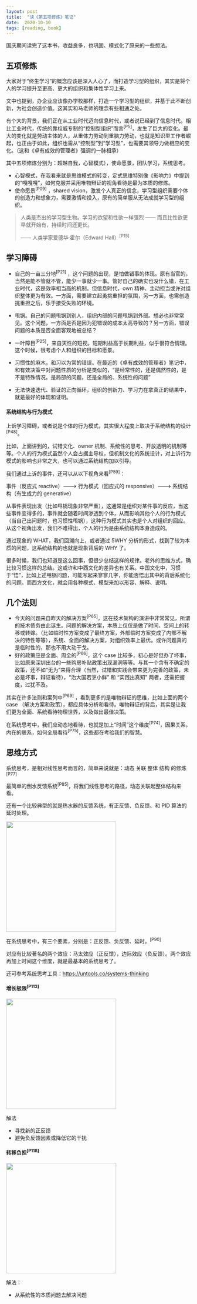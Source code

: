 ```yaml
---
layout: post
title:  "读《第五项修炼》笔记"
date:  2020-10-10
tags: [reading, book]
---
```




国庆期间读完了这本书，收益良多，也巩固、模式化了原来的一些想法。



## 五项修炼

大家对于“终生学习”的概念应该是深入人心了，而打造学习型的组织，其实是将个人的学习提升至更高、更大的组织和集体性学习上来。

文中也提到，办企业应该像办学校那样，打造一个学习型的组织，并基于此不断创新，为社会创造价值。这其实和马老师的理念有些相通之处。



有个大的背景，我们正在从工业时代迈向信息时代，或者说已经到了信息时代。相比工业时代，传统的靠权威专制的“控制型组织”而言<sup>[P5]</sup>，发生了巨大的变化。最大的变化就是劳动主体的人，从重体力劳动到重脑力劳动，也就是知识型工作者崛起，也正由于如此，组织也需从“控制型”到“学习型”，也需要其领导力做相应的变化。（这和《卓有成效的管理者》强调的一脉相承）



其中五项修炼分别为：超越自我，心智模式），使命愿景，团队学习，系统思考。

* 心智模式，在我看来就是思维模式的转变，定式思维特别像《影响力》中提到的“嘎嘎嘎”，如何克服并采用唯物辩证的视角看待是最为本质的修炼。
* 使命愿景<sup>[P09]</sup> ，shared vision，激发个人真正的信念，学习型组织需要个体的创造力和想象力，需要激情和投入，原有的简单服从无法成就学习型的组织。



> 人类是杰出的学习型生物。学习的欲望和性欲一样强烈 —— 而且比性欲更早就开始有，持续时间还更长。
>
> —— 人类学家爱德华·霍尔（Edward Hall）<sup>[P15]</sup>



## 学习障碍

* 自己的一亩三分地<sup>[P21]</sup> ，这个问题的出现，是怕做错事的体现。原有当官的，当然是能不管就不管，能少一事就少一事。管好自己的确实也没什么错，在工业时代，这是效率相当高的机制。但信息时代，own 精神、主动担当或许对组织整体更为有效。一方面，需要建立起勇挑重担的氛围，另一方面，也需创造挑重担之后，乐于接受失败的环境。
* 甩锅。自己的问题甩锅到别人，组织内部的问题甩锅到外部。想必也非常常见。这个问题，一方面是否是因为犯错误的成本太高导致的？另一方面，错误问题的本质是否全面客观地被总结？
* 一叶障目<sup>[P25]</sup>，来自天性的短视。短期利益高于长期利益，似乎很符合情理。这个时候，很考虑个人和组织的目标和愿景。

* 习惯性的麻木，和习以为常的错误。在最近的《卓有成效的管理者》笔记中，和有效决策中对问题性质的分析是类似的，“是经常性的，还是偶然性的，是不是特殊情况。是局部的问题，还是全局的、系统性的问题”
* 无法快速迭代、验证的正向循环，组织的创新力、学习力在拿真正的结果中，就是最好的体现和证明。



#### 系统结构与行为模式

上诉学习障碍，或者说是个体的行为模式，其实很大程度上取决于系统结构的设计<sup>[P48]</sup>。

比如，上面讲到的，试错文化、owner 机制、系统性的思考、开放透明的机制等等。个人的行为模式虽然个人会占据主导权，但机制文化的系统设计，对上诉行为模式的影响也非常之大，也可以通过系统结构加以引导。



我们通过上诉的事件，还可以从以下视角来看<sup>[P59]</sup>：

事件（反应式 reactive）---> 行为模式（回应式的 responsive）---> 系统结构（有生成力的 generative）

从事件表现出发（比如甩锅现象非常严重），这通常是组织对某件事的反应，当这些事件变得多的，事件就会随着时间渗透到个体，从而影响其他个人的行为模式（当自己出问题时，也习惯性甩锅），这种行为模式其实也是个人对组织的回应。从这个视角出发，我们不难得出，个人的行为是由系统结构本身造成的。

通过现象的 WHAT，我们回溯向上，或者通过 5WHY 分析的形式，找到了较为本质的问题，这系统结构的也就是现象背后的 WHY 了。



很多时候，我们也知道是这么回事，但很少总结这样的规律。老外的思维方式，确比较习惯这样的总结。这或许和中西文化的差异也有关系。中国文化中，习惯于“悟”，比如上述甩锅问题，可能写起来寥寥几字，你能否悟出其中的背后系统化的问题。而西方文化，就会用各种模式、模型来加以形容、解释、说明。



## 几个法则

* 今天的问题来自昨天的解决方案<sup>[P65]</sup>，这在技术架构的演讲中非常常见，所谓的技术债务由此诞生。问题的解决方案，本质上仅仅是做了时间、空间上的转移或转嫁。（比如临时性方案变成了最终方案，外部临时方案变成了内部不解决的特性等等），系统、全面的解决方案，对组织效率上最优。或许问题真的是临时性的，那也不用大动干戈。
* 好的政策应是全面、周全的<sup>[P66]</sup>，这个 case 比较多，初心是好但办了坏事，比如原来深圳出台的一些购房补贴政策出现漏洞等等。与其一个含有不确定的政策，还不如“无为”来得合理（当然，试错和实践会带来更为完善的政策，未必是坏事，辩证看待），“治大国若烹小鲜” 和 “实践出真知” 两者，还需把握度，过犹不及。



其实在许多法则和案列中<sup>[P69]</sup> ，看到更多的是唯物辩证的思维，比如上面的两个 case （解决方案和政策），都应具体分析和看待。唯物辩证的背后，其实是让我们更为全面、系统看待物理世界，以及做出最佳决策。

在系统思考中，我们应动态地看待，也就是加上“时间”这个维度<sup>[P74]</sup>，因果关系，内在的联系，如何全局看待<sup>[P75]</sup>，这些都在考验我们的智慧。



## 思维方式

系统思考，是相对线性思考而言的，简单来说就是：动态 关联 整体 结构 的修炼<sup>[P77]</sup>



最简单的倒水反馈系统<sup>[P85]</sup>，将我们线性思考的路径，动态关联起整体结构来看。

还有一个比较典型的就是热水器的反馈系统，有正反馈、负反馈、和 PID 算法的延时处理。

<img src="https://img.alicdn.com/tfs/TB1dTtllwgP7K4jSZFqXXamhVXa-705-1280.jpg" height="300px" />



在系统思考中，有三个要素，分别是：正反馈、负反馈、延时。<sup>[P90]</sup>

对应有比较著名的两个效应：马太效应（正反馈），边际效应（负反馈）。两个效应再加上时间这个维度，就是最基本的系统思考了。

还可参考系统思考工具：https://untools.co/systems-thinking



#### 增长极限<sup>[P113]</sup>



<img src="https://img.alicdn.com/tfs/TB1MeckYEY1gK0jSZFMXXaWcVXa-1280-475.png" height="300px" />



解法

* 寻找新的正反馈
* 避免负反馈因素或降低它的干扰



#### 转移负担<sup>[P118]</sup>



<img src="https://img.alicdn.com/tfs/TB1_2geYvb2gK0jSZK9XXaEgFXa-1280-801.png" height="300px" />



解法：

* 从系统性的本质问题去解决问题

